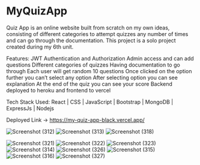 # MyQuizApp

Quiz App is an online website built from scratch on my own ideas, consisting of different categories to attempt quizzes any number of times and can go through the documentation.
This project is a solo project created during my 6th unit.

Features:
JWT Authentication and Authorization
Admin access and can add questions
Different categories of quizzes 
Having documentation to go through 
Each user will get random 10 questions
Once clicked on the option further you can’t select any option
After selecting option you can see explanation
At the end of the quiz you can see your score
Backend deployed to heroku and frontend to vercel


Tech Stack Used: React | CSS | JavaScript | Bootstrap | MongoDB | ExpressJs | Nodejs

Deployed Link ->  https://my-quiz-app-black.vercel.app/


![Screenshot (312)](https://user-images.githubusercontent.com/96719499/180910928-311f5cd3-42d6-4669-8fa5-a7f5d11f4576.png)
![Screenshot (313)](https://user-images.githubusercontent.com/96719499/180910947-227d6bf4-b9e2-4091-ae1e-a4043de0f2b5.png)
![Screenshot (318)](https://user-images.githubusercontent.com/96719499/180911236-926a8bcc-cbeb-4c7f-b1bf-12bcbd4a1971.png)

![Screenshot (321)](https://user-images.githubusercontent.com/96719499/180911392-a611952d-9cac-425d-8e5b-b671a3e1f59d.png)
![Screenshot (322)](https://user-images.githubusercontent.com/96719499/180911405-4d5ad559-95ca-45a2-9399-cf7e3d89bccb.png)
![Screenshot (323)](https://user-images.githubusercontent.com/96719499/180911410-b927e871-8b75-4cd3-9d23-7e8d60a8505a.png)
![Screenshot (314)](https://user-images.githubusercontent.com/96719499/180911426-3e278e3c-8c09-4650-9f2a-6b20a6869226.png)
![Screenshot (326)](https://user-images.githubusercontent.com/96719499/180911501-5798da8d-5171-49d4-83ee-4f2ab8f89cef.png)
![Screenshot (315)](https://user-images.githubusercontent.com/96719499/180911516-75647d0a-9677-4115-b637-eed11bbe4bac.png)
![Screenshot (316)](https://user-images.githubusercontent.com/96719499/180911527-aea32245-2469-4264-82f9-2fada3eb434a.png)
![Screenshot (327)](https://user-images.githubusercontent.com/96719499/180911613-7e9d5236-89e6-4ab1-b790-ab419482660e.png)
